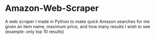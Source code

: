 # Amazon-Web-Scraper
A web scraper I made in Python to make quick Amazon searches for me given an item name, maximum price, and how many results I wish to see (example: only top 10 results)
